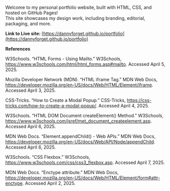Welcome to my personal portfolio website, built with HTML, CSS, and hosted on GitHub Pages!  
This site showcases my design work, including branding, editorial, packaging, and more.

**Link to Live site:** [https://dannyforget.github.io/portfolio](https://dannyforget.github.io/portfolio)

**References**

W3Schools. “HTML Forms - Using Mailto.” W3Schools, https://www.w3schools.com/html/html_forms.asp#mailto. Accessed April 5, 2025.

Mozilla Developer Network (MDN). “HTML iframe Tag.” MDN Web Docs, https://developer.mozilla.org/en-US/docs/Web/HTML/Element/iframe. Accessed April 3, 2025.

CSS-Tricks. “How to Create a Modal Popup.” CSS-Tricks, https://css-tricks.com/how-to-create-a-modal-popup/. Accessed April 4, 2025.

W3Schools. “HTML DOM Document createElement() Method.” W3Schools, https://www.w3schools.com/jsref/met_document_createelement.asp. Accessed April 6, 2025.

MDN Web Docs. “Element.appendChild() - Web APIs.” MDN Web Docs, https://developer.mozilla.org/en-US/docs/Web/API/Node/appendChild. Accessed April 6, 2025.

W3Schools. “CSS Flexbox.” W3Schools, https://www.w3schools.com/css/css3_flexbox.asp. Accessed April 7, 2025.

MDN Web Docs. “Enctype attribute.” MDN Web Docs, https://developer.mozilla.org/en-US/docs/Web/HTML/Element/form#attr-enctype. Accessed April 2, 2025.
